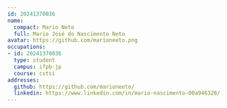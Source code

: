 ```yaml
---
id: 20241370036
name:
  compact: Mario Neto
  full: Mario José do Nascimento Neto
avatar: https://github.com/marioneeto.png
occupations:
- id: 20241370036
  type: student
  campus: ifpb-jp
  course: cstsi
addresses:
  github: https://github.com/marioneeto/
  linkedin: https://www.linkedin.com/in/mario-nascimento-00a946328/
---
```

